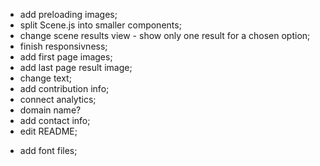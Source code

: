 - add preloading images;
- split Scene.js into smaller components;
- change scene results view - show only one result for a chosen option;
- finish responsivness;
- add first page images;
- add last page result image;
- change text;
- add contribution info;
- connect analytics;
- domain name?
- add contact info;
- edit README;


+ add font files;
